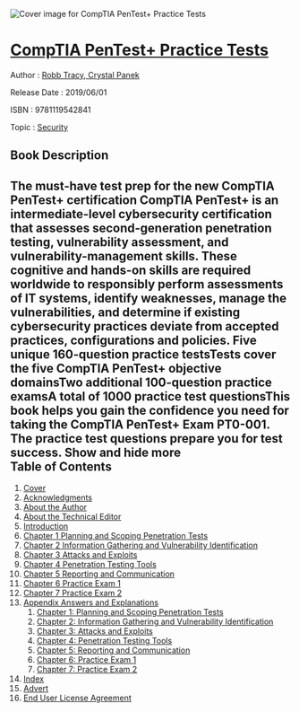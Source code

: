 ![Cover image for CompTIA PenTest+ Practice Tests](https://imgdetail.ebookreading.net/cover/cover/20200215/EB9781119542841.jpg)

[CompTIA PenTest+ Practice Tests](https://ebookreading.net/view/book/CompTIA+PenTest%2B+Practice+Tests-EB9781119542841_1.html "CompTIA PenTest+ Practice Tests")
====================================================================================================================

Author : [Robb Tracy](https://ebookreading.net/search/author/Robb+Tracy),[ Crystal Panek](https://ebookreading.net/search/author/+Crystal+Panek)

Release Date : 2019/06/01

ISBN : 9781119542841

Topic : [Security](https://ebookreading.net/search/category/security)

Book Description
-----------------

 The must-have test prep for the new CompTIA PenTest+ certification
CompTIA PenTest+ is an intermediate-level cybersecurity certification that assesses second-generation penetration testing, vulnerability assessment, and vulnerability-management skills. These cognitive and hands-on skills are required worldwide to responsibly perform assessments of IT systems, identify weaknesses, manage the vulnerabilities, and determine if existing cybersecurity practices deviate from accepted practices, configurations and policies.
Five unique 160-question practice testsTests cover the five CompTIA PenTest+ objective domainsTwo additional 100-question practice examsA total of 1000 practice test questionsThis book helps you gain the confidence you need for taking the CompTIA PenTest+ Exam PT0-001. The practice test questions prepare you for test success.
        Show and hide more                
Table of Contents
-----------------

1. [Cover](https://ebookreading.net/view/book/CompTIA+PenTest%2B+Practice+Tests-EB9781119542841_1.html)
1. [Acknowledgments](https://ebookreading.net/view/book/CompTIA+PenTest%2B+Practice+Tests-EB9781119542841_6.html)
1. [About the Author](https://ebookreading.net/view/book/CompTIA+PenTest%2B+Practice+Tests-EB9781119542841_7.html)
1. [About the Technical Editor](https://ebookreading.net/view/book/CompTIA+PenTest%2B+Practice+Tests-EB9781119542841_8.html)
1. [Introduction](https://ebookreading.net/view/book/CompTIA+PenTest%2B+Practice+Tests-EB9781119542841_10.html)
1. [Chapter 1 Planning and Scoping Penetration Tests](https://ebookreading.net/view/book/CompTIA+PenTest%2B+Practice+Tests-EB9781119542841_11.html)
1. [Chapter 2 Information Gathering and Vulnerability Identification](https://ebookreading.net/view/book/CompTIA+PenTest%2B+Practice+Tests-EB9781119542841_12.html)
1. [Chapter 3 Attacks and Exploits](https://ebookreading.net/view/book/CompTIA+PenTest%2B+Practice+Tests-EB9781119542841_13.html)
1. [Chapter 4 Penetration Testing Tools](https://ebookreading.net/view/book/CompTIA+PenTest%2B+Practice+Tests-EB9781119542841_14.html)
1. [Chapter 5 Reporting and Communication](https://ebookreading.net/view/book/CompTIA+PenTest%2B+Practice+Tests-EB9781119542841_15.html)
1. [Chapter 6 Practice Exam 1](https://ebookreading.net/view/book/CompTIA+PenTest%2B+Practice+Tests-EB9781119542841_16.html)
1. [Chapter 7 Practice Exam 2](https://ebookreading.net/view/book/CompTIA+PenTest%2B+Practice+Tests-EB9781119542841_17.html)
1. [Appendix Answers and Explanations](https://ebookreading.net/view/book/CompTIA+PenTest%2B+Practice+Tests-EB9781119542841_18.html)
    1. [Chapter 1: Planning and Scoping Penetration Tests](https://ebookreading.net/view/book/CompTIA+PenTest%2B+Practice+Tests-EB9781119542841_18.html#usec0001)
    1. [Chapter 2: Information Gathering and Vulnerability Identification](https://ebookreading.net/view/book/CompTIA+PenTest%2B+Practice+Tests-EB9781119542841_18.html#usec0002)
    1. [Chapter 3: Attacks and Exploits](https://ebookreading.net/view/book/CompTIA+PenTest%2B+Practice+Tests-EB9781119542841_18.html#usec0003)
    1. [Chapter 4: Penetration Testing Tools](https://ebookreading.net/view/book/CompTIA+PenTest%2B+Practice+Tests-EB9781119542841_18.html#usec0004)
    1. [Chapter 5: Reporting and Communication](https://ebookreading.net/view/book/CompTIA+PenTest%2B+Practice+Tests-EB9781119542841_18.html#usec0005)
    1. [Chapter 6: Practice Exam 1](https://ebookreading.net/view/book/CompTIA+PenTest%2B+Practice+Tests-EB9781119542841_18.html#usec0006)
    1. [Chapter 7: Practice Exam 2](https://ebookreading.net/view/book/CompTIA+PenTest%2B+Practice+Tests-EB9781119542841_18.html#usec0007)
1. [Index](https://ebookreading.net/view/book/CompTIA+PenTest%2B+Practice+Tests-EB9781119542841_19.html)
1. [Advert](https://ebookreading.net/view/book/CompTIA+PenTest%2B+Practice+Tests-EB9781119542841_20.html)
1. [End User License Agreement](https://ebookreading.net/view/book/CompTIA+PenTest%2B+Practice+Tests-EB9781119542841_21.html)

